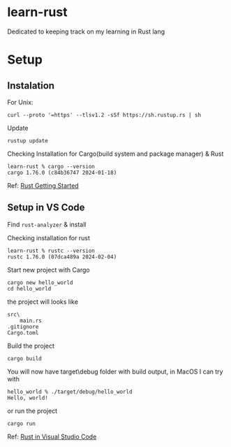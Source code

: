 # learn-rust
Dedicated to keeping track on my learning in Rust lang

# Setup

## Instalation
For Unix:
```
curl --proto '=https' --tlsv1.2 -sSf https://sh.rustup.rs | sh
```


Update
```
rustup update
```

Checking Installation for Cargo(build system and package manager) & Rust
```
learn-rust % cargo --version
cargo 1.76.0 (c84b36747 2024-01-18)
```

Ref: [Rust Getting Started](https://www.rust-lang.org/learn/get-started)

## Setup in VS Code

Find `rust-analyzer` & install

Checking installation for rust
```
learn-rust % rustc --version
rustc 1.76.0 (07dca489a 2024-02-04)
```

Start new project with Cargo
```
cargo new hello_world
cd hello_world
```

the project will looks like
```
src\
    main.rs
.gitignore
Cargo.toml
```

Build the project
```
cargo build
```
You will now have target\debug folder with build output, in MacOS I can try with
```
hello_world % ./target/debug/hello_world
Hello, world!
```

or run the project
```
cargo run
```

Ref: [Rust in Visual Studio Code](https://code.visualstudio.com/docs/languages/rust)


